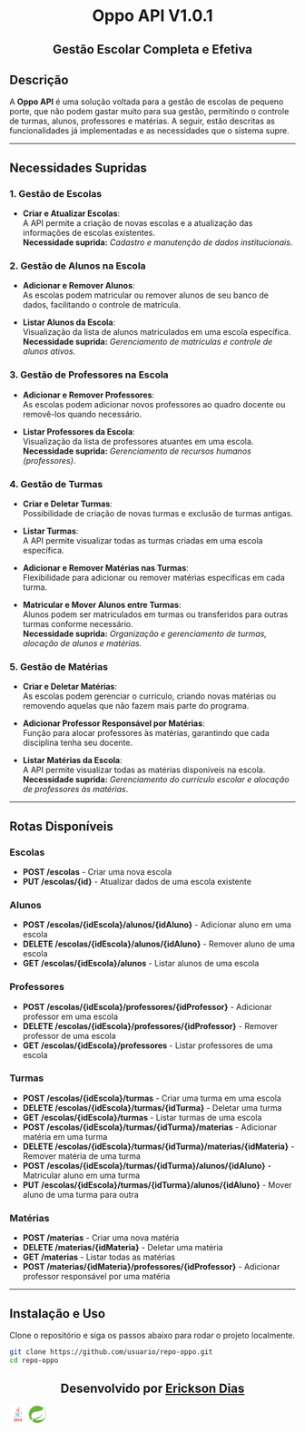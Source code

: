 # <div align="center">Oppo API V1.0.1</div>

## <div align="center">Gestão Escolar Completa e Efetiva</div>

### <h2>Descrição</h2>
A **Oppo API** é uma solução voltada para a gestão de escolas de pequeno porte, que não podem gastar muito para sua gestão, permitindo o controle de turmas, alunos, professores e matérias. A seguir, estão descritas as funcionalidades já implementadas e as necessidades que o sistema supre.

---

### <h2>Necessidades Supridas</h2>

#### <h3>1. Gestão de Escolas</h3>
- **Criar e Atualizar Escolas**:  
  A API permite a criação de novas escolas e a atualização das informações de escolas existentes.  
  <b>Necessidade suprida:</b> <i>Cadastro e manutenção de dados institucionais</i>.

#### <h3>2. Gestão de Alunos na Escola</h3>
- **Adicionar e Remover Alunos**:  
  As escolas podem matricular ou remover alunos de seu banco de dados, facilitando o controle de matrícula.
  
- **Listar Alunos da Escola**:  
  Visualização da lista de alunos matriculados em uma escola específica.  
  <b>Necessidade suprida:</b> <i>Gerenciamento de matrículas e controle de alunos ativos</i>.

#### <h3>3. Gestão de Professores na Escola</h3>
- **Adicionar e Remover Professores**:  
  As escolas podem adicionar novos professores ao quadro docente ou removê-los quando necessário.
  
- **Listar Professores da Escola**:  
  Visualização da lista de professores atuantes em uma escola.  
  <b>Necessidade suprida:</b> <i>Gerenciamento de recursos humanos (professores)</i>.

#### <h3>4. Gestão de Turmas</h3>
- **Criar e Deletar Turmas**:  
  Possibilidade de criação de novas turmas e exclusão de turmas antigas.
  
- **Listar Turmas**:  
  A API permite visualizar todas as turmas criadas em uma escola específica.
  
- **Adicionar e Remover Matérias nas Turmas**:  
  Flexibilidade para adicionar ou remover matérias específicas em cada turma.
  
- **Matricular e Mover Alunos entre Turmas**:  
  Alunos podem ser matriculados em turmas ou transferidos para outras turmas conforme necessário.  
  <b>Necessidade suprida:</b> <i>Organização e gerenciamento de turmas, alocação de alunos e matérias</i>.

#### <h3>5. Gestão de Matérias</h3>
- **Criar e Deletar Matérias**:  
  As escolas podem gerenciar o currículo, criando novas matérias ou removendo aquelas que não fazem mais parte do programa.
  
- **Adicionar Professor Responsável por Matérias**:  
  Função para alocar professores às matérias, garantindo que cada disciplina tenha seu docente.
  
- **Listar Matérias da Escola**:  
  A API permite visualizar todas as matérias disponíveis na escola.  
  <b>Necessidade suprida:</b> <i>Gerenciamento do currículo escolar e alocação de professores às matérias</i>.

---

### <h2>Rotas Disponíveis</h2>

#### <h3>Escolas</h3>
- **POST /escolas** - Criar uma nova escola
- **PUT /escolas/{id}** - Atualizar dados de uma escola existente

#### <h3>Alunos</h3>
- **POST /escolas/{idEscola}/alunos/{idAluno}** - Adicionar aluno em uma escola
- **DELETE /escolas/{idEscola}/alunos/{idAluno}** - Remover aluno de uma escola
- **GET /escolas/{idEscola}/alunos** - Listar alunos de uma escola

#### <h3>Professores</h3>
- **POST /escolas/{idEscola}/professores/{idProfessor}** - Adicionar professor em uma escola
- **DELETE /escolas/{idEscola}/professores/{idProfessor}** - Remover professor de uma escola
- **GET /escolas/{idEscola}/professores** - Listar professores de uma escola

#### <h3>Turmas</h3>
- **POST /escolas/{idEscola}/turmas** - Criar uma turma em uma escola
- **DELETE /escolas/{idEscola}/turmas/{idTurma}** - Deletar uma turma
- **GET /escolas/{idEscola}/turmas** - Listar turmas de uma escola
- **POST /escolas/{idEscola}/turmas/{idTurma}/materias** - Adicionar matéria em uma turma
- **DELETE /escolas/{idEscola}/turmas/{idTurma}/materias/{idMateria}** - Remover matéria de uma turma
- **POST /escolas/{idEscola}/turmas/{idTurma}/alunos/{idAluno}** - Matricular aluno em uma turma
- **PUT /escolas/{idEscola}/turmas/{idTurma}/alunos/{idAluno}** - Mover aluno de uma turma para outra

#### <h3>Matérias</h3>
- **POST /materias** - Criar uma nova matéria
- **DELETE /materias/{idMateria}** - Deletar uma matéria
- **GET /materias** - Listar todas as matérias
- **POST /materias/{idMateria}/professores/{idProfessor}** - Adicionar professor responsável por uma matéria

---

### <h2>Instalação e Uso</h2>
Clone o repositório e siga os passos abaixo para rodar o projeto localmente.

```bash
git clone https://github.com/usuario/repo-oppo.git
cd repo-oppo
```
<div align="center"> <h2>Desenvolvido por <a href="https://www.linkedin.com/in/erickson-augusto/">Erickson Dias</a></h2> </div> 

<svg width="30px" height="30px" viewBox="0 0 192.756 192.756" xmlns="http://www.w3.org/2000/svg">

<g fill-rule="evenodd" clip-rule="evenodd">

<path fill="#ffffff" d="M0 0h192.756v192.756H0V0z"/>

<path d="M80.372 101.729s-4.604 2.679 3.28 3.584c9.554 1.091 14.434.934 24.959-1.057 0 0 2.771 1.735 6.639 3.236-23.601 10.113-53.413-.585-34.878-5.763zM77.487 88.532s-5.165 3.823 2.726 4.639c10.206 1.054 18.262 1.14 32.211-1.544 0 0 1.926 1.955 4.957 3.023-28.531 8.345-60.307.657-39.894-6.118z" fill="#3174b9"/>

<path d="M101.797 66.143c5.818 6.697-1.525 12.72-1.525 12.72s14.766-7.621 7.984-17.168c-6.332-8.899-11.189-13.32 15.102-28.566-.001-.001-41.27 10.303-21.561 33.014z" fill="#ca3132"/>

<path d="M133.01 111.491s3.408 2.81-3.754 4.983c-13.619 4.125-56.694 5.369-68.659.164-4.298-1.872 3.766-4.467 6.303-5.015 2.646-.572 4.156-.468 4.156-.468-4.783-3.368-30.916 6.615-13.272 9.479 48.112 7.801 87.704-3.512 75.226-9.143zM82.587 74.857s-21.908 5.205-7.757 7.097c5.977.799 17.883.615 28.982-.316 9.068-.761 18.17-2.389 18.17-2.389s-3.195 1.371-5.51 2.949c-22.251 5.853-65.229 3.127-52.855-2.856 10.462-5.061 18.97-4.485 18.97-4.485zM121.891 96.824c22.617-11.75 12.16-23.044 4.859-21.522-1.785.373-2.586.695-2.586.695s.666-1.042 1.932-1.49c14.441-5.075 25.545 14.972-4.656 22.911-.001 0 .347-.314.451-.594z" fill="#3174b9"/>

<path d="M108.256 8.504s12.523 12.531-11.881 31.794c-19.571 15.458-4.462 24.269-.006 34.34-11.426-10.307-19.807-19.382-14.185-27.826 8.254-12.395 31.125-18.406 26.072-38.308z" fill="#ca3132"/>

<path d="M84.812 128.674c21.706 1.388 55.045-.771 55.836-11.044 0 0-1.518 3.894-17.941 6.983-18.529 3.488-41.386 3.082-54.938.845 0 0 2.777 2.298 17.043 3.216z" fill="#3174b9"/>

<path d="M139.645 147.096h-.66v-.37h1.781v.37h-.66v1.848h-.461v-1.848zm3.554.092h-.008l-.656 1.755h-.301l-.652-1.755h-.008v1.755h-.438v-2.218h.643l.604 1.569.604-1.569h.637v2.218h-.424v-1.755h-.001zM81.255 167.921c-2.047 1.774-4.211 2.772-6.154 2.772-2.768 0-4.27-1.663-4.27-4.324 0-2.881 1.608-4.989 8.044-4.989h2.379v6.541h.001zm5.65 6.374v-19.732c0-5.043-2.876-8.371-9.809-8.371-4.045 0-7.591.999-10.474 2.272l.83 3.495c2.271-.834 5.207-1.607 8.089-1.607 3.994 0 5.713 1.607 5.713 4.934v2.495h-1.996c-9.702 0-14.08 3.764-14.08 9.423 0 4.876 2.885 7.648 8.316 7.648 3.491 0 6.099-1.441 8.534-3.55l.443 2.993h4.434zM105.762 174.295h-7.045l-8.483-27.601h6.154l5.265 16.961 1.172 5.096c2.656-7.371 4.541-14.854 5.484-22.057h5.984c-1.602 9.088-4.488 19.066-8.531 27.601zM132.799 167.921c-2.053 1.774-4.217 2.772-6.156 2.772-2.768 0-4.268-1.663-4.268-4.324 0-2.881 1.609-4.989 8.041-4.989h2.383v6.541zm5.652 6.374v-19.732c0-5.043-2.885-8.371-9.811-8.371-4.049 0-7.594.999-10.477 2.272l.83 3.495c2.271-.834 5.213-1.607 8.096-1.607 3.988 0 5.709 1.607 5.709 4.934v2.495h-1.996c-9.703 0-14.078 3.764-14.078 9.423 0 4.876 2.879 7.648 8.311 7.648 3.494 0 6.098-1.441 8.539-3.55l.445 2.993h4.432zM58.983 178.985c-1.61 2.353-4.214 4.216-7.061 5.267l-2.79-3.286c2.169-1.113 4.027-2.91 4.892-4.582.745-1.49 1.056-3.406 1.056-7.992v-31.515h6.005v31.08c0 6.134-.49 8.613-2.102 11.028z" fill="#ca3132"/>

</g>

</svg>

<svg width="30px" height="30px" viewBox="0 0 256 256" version="1.1" xmlns="http://www.w3.org/2000/svg" xmlns:xlink="http://www.w3.org/1999/xlink" preserveAspectRatio="xMidYMid">
    <g>
        <path d="M38.9437824,35.879008 C89.5234256,-13.1200214 170.398168,-11.8028432 219.397197,39.0402357 C224.929346,31.6640377 229.671187,23.4975328 233.095851,15.0675923 C249.165425,64.0666217 258.912543,105.162582 255.224444,137.038295 C253.380395,163.90873 242.842969,189.725423 225.456217,210.273403 C180.145286,264.014274 99.53398,270.863601 45.7931091,225.55267 L45.7931091,225.55267 L44.765,224.638 L44.7103323,224.601984 C44.5420247,224.484832 44.376007,224.362668 44.2124952,224.235492 C43.7219599,223.853965 43.2765312,223.438607 42.8762093,222.995252 L42.732,222.831 L41.0512675,221.3377 C39.4121124,219.93271 37.7729573,218.52772 36.3188215,216.93771 L35.7825547,216.332423 C-13.2164747,165.752779 -11.6358609,84.8780374 38.9437824,35.879008 Z M57.9111486,207.375611 C53.169307,203.687512 46.3199803,204.214383 42.6318814,208.956225 C39.3888978,213.125775 39.4048731,218.924805 42.6798072,222.771269 L42.732,222.831 L44.765,224.638 L44.9644841,224.773953 C49.5691585,227.80174 55.7644273,227.175885 59.2982065,222.896387 L59.4917624,222.654878 C63.1798614,217.913037 62.3895545,211.06371 57.9111486,207.375611 Z M231.778672,28.2393744 C218.60689,55.9001168 185.940871,76.9749681 157.753257,83.5608592 C131.146257,89.8833146 107.963921,84.6146018 83.4644059,94.0982849 C27.6160498,115.436572 28.6697923,181.822354 59.2283268,196.838185 L59.2283268,196.838185 L61.0723763,197.891928 C61.0723763,197.891928 83.1456487,193.50309 104.973663,187.707242 L106.843514,187.207079 C115.561826,184.857554 124.138869,182.296538 131.146257,179.714869 C167.500376,166.279651 207.542593,133.08676 220.714375,94.6251562 C213.865049,134.667374 179.35498,173.392413 144.84491,191.042601 C126.404416,200.526284 112.178891,202.633769 81.883792,213.171195 C78.195693,214.488373 75.297901,215.805551 75.297901,215.805551 C75.6675607,215.754564 76.0372203,215.70481 76.4060145,215.65629 L77.1421925,215.560893 L77.1421925,215.560893 L77.8745239,215.468787 C84.5652297,214.639554 90.5771682,214.224938 90.5771682,214.224938 C133.517178,212.117452 200.956702,226.342977 232.305544,184.45671 C264.444692,141.780136 246.531068,72.7599979 231.778672,28.2393744 Z" fill="#6DB33F">

</path>
        <path d="M57.9111486,207.375611 C62.3895545,211.06371 63.1798614,217.913037 59.4917624,222.654878 C55.8036635,227.39672 48.9543368,227.923591 44.2124952,224.235492 C39.4706537,220.547393 38.9437824,213.698066 42.6318814,208.956225 C46.3199803,204.214383 53.169307,203.687512 57.9111486,207.375611 Z M231.778672,28.2393744 C246.531068,72.7599979 264.444692,141.780136 232.305544,184.45671 C200.956702,226.342977 133.517178,212.117452 90.5771682,214.224938 C90.5771682,214.224938 84.5652297,214.639554 77.8745239,215.468787 L77.1421925,215.560893 C76.5300999,215.63902 75.9140004,215.720572 75.297901,215.805551 C75.297901,215.805551 78.195693,214.488373 81.883792,213.171195 C112.178891,202.633769 126.404416,200.526284 144.84491,191.042601 C179.35498,173.392413 213.865049,134.667374 220.714375,94.6251562 C207.542593,133.08676 167.500376,166.279651 131.146257,179.714869 C106.119871,188.935116 61.0723763,197.891928 61.0723763,197.891928 L59.2283268,196.838185 C28.6697923,181.822354 27.6160498,115.436572 83.4644059,94.0982849 C107.963921,84.6146018 131.146257,89.8833146 157.753257,83.5608592 C185.940871,76.9749681 218.60689,55.9001168 231.778672,28.2393744 Z" fill="#FFFFFF">

</path>
    </g>
</svg>
